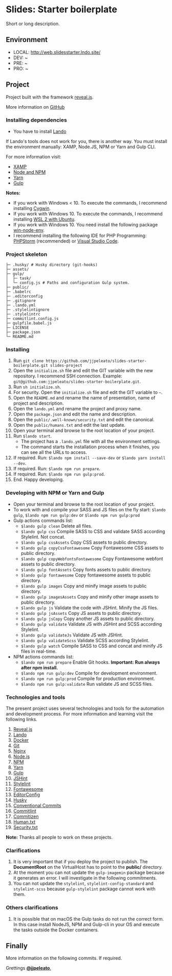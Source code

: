 # Slides: Starter boilerplate

Short or long description.

## Environment

- LOCAL: http://web.slidesstarter.lndo.site/
- DEV: ~
- PRE: ~
- PRO: ~

## Project

Project built with the framework [reveal.js](https://revealjs.com/).

More information on [GitHub](https://github.com/hakimel/reveal.js)

### Installing dependencies

- You have to install [Lando](https://lando.dev/)

If Lando's tools does not work for you, there is another way. You must install the environment manually: XAMP, Node.JS, NPM or Yarn and Gulp CLI.

For more information visit:

- [XAMP](https://www.apachefriends.org/es/index.html)
- [Node and NPM](https://nodejs.org/es/)
- [Yarn](https://yarnpkg.com/es-ES/)
- [Gulp](https://gulpjs.com/)

**Notes:**
- If you work with Windows < 10. To execute the commands, I recommend installing [Cygwin](http://www.cygwin.com/).
- If you work with Windows 10. To execute the commands, I recommend installing [WSL 2 with Ubuntu](https://docs.microsoft.com/es-es/windows/wsl/install-win10).
- If you work with Windows 10. You need install the following package [win-node-env](https://www.npmjs.com/package/win-node-env).
- I recommend installing the following IDE for PHP Programming: [PHPStorm](https://www.jetbrains.com/phpstorm/) (recommended) or [Visual Studio Code](https://code.visualstudio.com/).

### Project skeleton

```
├─ .husky/ # Husky directory (git-hooks)
├─ assets/
├─ gulp/
│  ├─ task/
│  └─ config.js # Paths and configuration Gulp system.
├─ public/
├─ .babelrc
├─ .editorconfig
├─ .gitignore
├─ .lando.yml
├─ .stylelintignore
├─ .stylelintrc
├─ commitlint.config.js
├─ gulpfile.babel.js
├─ LICENSE
├─ package.json
└─ README.md
```

### Installing

1. Run `git clone https://github.com/jjpeleato/slides-starter-boilerplate.git slides-project`
2. Open the `initialize.sh` file and edit the GIT variable with the new repository. I recommend SSH connection. Example: `git@github.com:jjpeleato/slides-starter-boilerplate.git`.
3. Run `sh initialize.sh`.
4. For security. Open the `initialize.sh` file and edit the GIT variable to `~`.
5. Open the `README.md` and rename the name of presentation, name of project and description.
6. Open the `lando.yml` and rename the project and proxy name.
7. Open the `package.json` and edit the name and description.
8. Open the `public/.well-known/security.txt` and edit the canonical.
9. Open the `public/humans.txt` and edit the last update.
10. Open your terminal and browse to the root location of your project.
11. Run `$lando start`.
	- The project has a `.lando.yml` file with all the environment settings.
	- The command starts the installation process when it finishes, you can see all the URLs to access.
12. If required. Run: `$lando npm install --save-dev` or `$lando yarn install --dev`.
13. If required. Run: `$lando npm run prepare`.
14. If required. Run: `$lando npm run gulp:prod`.
15. End. Happy developing.

### Developing with NPM or Yarn and Gulp

- Open your terminal and browse to the root location of your project.
- To work with and compile your SASS and JS files on the fly start: `$lando gulp`, `$lando npm run gulp:dev` or `$lando npm run gulp:prod`
- Gulp actions commands list:
	- `$lando gulp clean` Delete all files.
	- `$lando gulp css` Compile SASS to CSS and validate SASS according Stylelint. Not concat.
	- `$lando gulp cssAssets` Copy CSS assets to public directory.
	- `$lando gulp copyCssFontawesome` Copy Fontawesome CSS assets to public directory.
	- `$lando gulp copyWebfontsFontawesome` Copy Fontawesome webfont assets to public directory.
	- `$lando gulp fontAssets` Copy fonts assets to public directory.
	- `$lando gulp fontawesome` Copy fontawesome assets to public directory.
	- `$lando gulp images` Copy and minify image assets to public directory.
	- `$lando gulp imagesAssets` Copy and minify other image assets to public directory.
	- `$lando gulp js` Validate the code with JSHint. Minify the JS files.
	- `$lando gulp jsAssets` Copy JS assets to public directory.
	- `$lando gulp jsCopy` Copy another JS assets to public directory.
	- `$lando gulp validate` Validate JS with JSHint and SCSS according Stylelint.
	- `$lando gulp validateJs` Validate JS with JSHint.
	- `$lando gulp validateScss` Validate SCSS according Stylelint.
	- `$lando gulp watch` Compile SASS to CSS and concat and minify JS files in real-time.
- NPM actions commands list:
	- `$lando npm run prepare` Enable Git hooks. **Important: Run always after npm install.**
	- `$lando npm run gulp:dev` Compile for development environment.
	- `$lando npm run gulp:prod` Compile for production environment.
	- `$lando npm run gulp:validate` Run validate JS and SCSS files.

### Technologies and tools

The present project uses several technologies and tools for the automation and development process. For more information and learning visit the following links.

1. [Reveal.js](https://revealjs.com/)
2. [Lando](https://docs.devwithlando.io/)
3. [Docker](https://www.docker.com/)
4. [Git](https://git-scm.com/)
5. [Nginx](https://www.nginx.com/)
6. [Node.js](https://nodejs.org/)
7. [NPM](https://www.npmjs.com/)
8. [Yarn](https://yarnpkg.com/)
9. [Gulp](https://gulpjs.com/)
10. [JSHint](https://jshint.com/)
11. [Stylelint](https://stylelint.io/)
12. [Fontawesome](https://fontawesome.com/)
13. [EditorConfig](https://editorconfig.org/)
14. [Husky](https://www.npmjs.com/package/husky)
15. [Conventional Commits](https://www.conventionalcommits.org/)
16. [Commitlint](https://commitlint.js.org/)
17. [Commitizen](http://commitizen.github.io/cz-cli/)
18. [Human.txt](http://humanstxt.org/)
19. [Security.txt](https://securitytxt.org/)

**Note:** Thanks all people to work on these projects.

### Clarifications

1. It is very important that if you deploy the project to publish. The **DocumentRoot** on the VirtualHost has to point to the **public/** directory. 
2. At the moment you can not update the `gulp-imagemin` package because it generates an error. I will investigate in the following commitments. 
3. You can not update the `stylelint`, `stylelint-config-standard` and `stylelint-scss` because `gulp-stylelint` package cannot work with them.

### Others clarifications

1. It is possible that on macOS the Gulp tasks do not run the correct form. In this case install NodeJS, NPM and Gulp-cli in your OS and execute the tasks outside the Docker containers.

## Finally

More information on the following commits. If required.

Grettings [**@jjpeleato**.](https://www.jjpeleato.com/)
